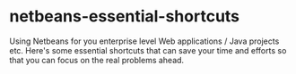 # netbeans-essential-shortcuts
Using Netbeans for you enterprise level Web applications / Java projects etc. Here's some essential shortcuts that can save your time and efforts so that you can focus on the real problems ahead.
